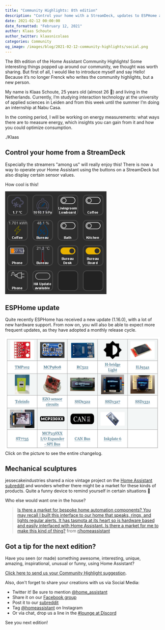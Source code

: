 ```yaml
---
title: "Community Highlights: 8th edition"
description: "Control your home with a StreamDeck, updates to ESPHome and a vintage project."
date: 2021-02-12 00:00:00
date_formatted: "February 12, 2021"
author: Klaas Schoute
author_twitter: klaasnicolaas
categories: Community
og_image: /images/blog/2021-02-12-community-highlights/social.png
---
```


The 8th edition of the Home Assistant Community Highlights! Some interesting
things popped up around our community, we thought was worth sharing. But first of all, 
I would like to introduce myself and say Hello! Because it’s no longer Frenck who 
writes the community highlights, but a new person.

My name is Klaas Schoute, 25 years old (almost 26 🥳) and living in the Netherlands. Currently, I’m
studying interaction technology at the university of applied sciences in Leiden and
from this week until the summer I’m doing an internship at Nabu Casa.

In the coming period, I will be working on energy measurements: what ways there are to
measure energy, which insights you can gain from it and how you could optimize consumption.

./Klaas

## Control your home from a StreamDeck

Especially the streamers "among us" will really enjoy this! There is now a way to operate
your Home Assistant using the buttons on a StreamDeck but also display certain sensor values.

How cool is this!

<object type="image/svg+xml" data="https://gh-card.dev/repos/cgiesche/streamdeck-homeassistant.svg?link_target=_blank"></object>

<a href="https://github.com/cgiesche/streamdeck-homeassistant" target="_blank">
  <img
    src='/images/blog/2021-02-12-community-highlights/streamdeck.png'
    alt="Screenshot from the StreamDeck software"
    style='border: 0;box-shadow: none;'
  />
</a>

## ESPHome update

Quite recently ESPHome has received a new update (1.16.0), with a lot of new hardware support.
From now on, you will also be able to expect more frequent updates, as they have adopted a monthly release cycle.

<p class='img'>
  <a href="https://esphome.io/changelog/v1.16.0.html" target="_blank">
    <img
      src='/images/blog/2021-02-12-community-highlights/esphome.png'
      alt="A new release update of ESPHome"
      style='border: 0;box-shadow: none;'
      />
  </a>
  Click on the picture to see the entire changelog.
</p>

## Mechanical sculptures

jessecakeindustries shared a nice vintage project on the [Home Assistant subreddit][reddit] and
wonders whether there might be a market for these kinds of products. Quite a funny device
to remind yourself in certain situations 🙂

Who else would want one in the house?

<blockquote class="reddit-card" data-card-created="1613128537">
<a href="https://www.reddit.com/r/homeassistant/comments/l1w4gh/is_there_a_market_for_bespoke_home_automation/">Is there a market for bespoke home automation components? You may recall I built this interface to our home that speaks, rings, and lights regular alerts. It has tasmota at its heart so is hardware based and easily interfaced with Home Assistant. Is there a market for me to make this kind of thing?</a> from <a href="http://www.reddit.com/r/homeassistant">r/homeassistant</a>
</blockquote>
<script async src="{{site.baseurl}}//embed.redditmedia.com/widgets/platform.js" charset="UTF-8"></script>

## Got a tip for the next edition?

Have you seen (or made) something awesome, interesting, unique, amazing, inspirational, unusual or funny, using Home Assistant?

[Click here to send us your Community Highlight suggestion](/suggest-community-highlight).

Also, don't forget to share your creations with us via Social Media:

- Twitter it! Be sure to mention [@home_assistant][twitter]
- Share it on our [Facebook group][facebook-group]
- Post it to our [subreddit][reddit]
- Tag [@homeassistant][instagram] on Instagram
- Or via chat, drop us a line in the [#lounge at Discord][chat]

See you next edition!

[chat]: https://www.home-assistant.io/join-chat
[facebook-group]: https://www.facebook.com/groups/HomeAssistant/
[instagram]: https://www.instagram.com/homeassistant/
[reddit]: https://www.reddit.com/r/homeassistant
[twitter]: https://www.twitter.com/home_assistant